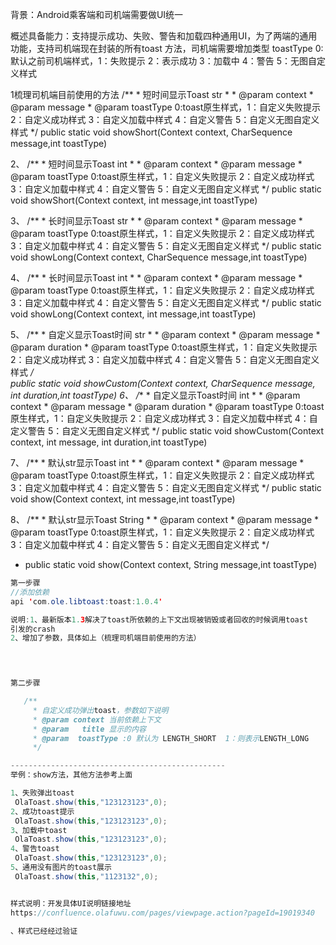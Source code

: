 背景：Android乘客端和司机端需要做UI统一

概述具备能力：支持提示成功、失败、警告和加载四种通用UI，为了两端的通用功能，支持司机端现在封装的所有toast
方法，司机端需要增加类型
toastType 0:默认之前司机端样式，1：失败提示 2：表示成功 3：加载中 4：警告 5：无图自定义样式

1梳理司机端目前使用的方法
    /**
     * 短时间显示Toast str
     *
     * @param context
     * @param message
     * @param toastType 0:toast原生样式，1：自定义失败提示 2：自定义成功样式 3：自定义加载中样式 4：自定义警告 5：自定义无图自定义样式
     */
    public static void showShort(Context context, CharSequence message,int toastType)


2、   /**
       * 短时间显示Toast int
       *
       * @param context
       * @param message
       * @param toastType 0:toast原生样式，1：自定义失败提示 2：自定义成功样式 3：自定义加载中样式 4：自定义警告 5：自定义无图自定义样式
       */
      public static void showShort(Context context, int message,int toastType)

3、   /**
       * 长时间显示Toast str
       *
       * @param context
       * @param message
       * @param toastType 0:toast原生样式，1：自定义失败提示 2：自定义成功样式 3：自定义加载中样式 4：自定义警告 5：自定义无图自定义样式
       */
      public static void showLong(Context context, CharSequence message,int toastType)

4、   /**
       * 长时间显示Toast int
       *
       * @param context
       * @param message
       * @param toastType 0:toast原生样式，1：自定义失败提示 2：自定义成功样式 3：自定义加载中样式 4：自定义警告 5：自定义无图自定义样式
       */
      public static void showLong(Context context, int message,int toastType)

5、   /**
       * 自定义显示Toast时间 str
       *
       * @param context
       * @param message
       * @param duration
       * @param toastType 0:toast原生样式，1：自定义失败提示 2：自定义成功样式 3：自定义加载中样式 4：自定义警告 5：自定义无图自定义样式
       */<br>
      public static void showCustom(Context context, CharSequence message, int duration,int toastType)
6、   /**
       * 自定义显示Toast时间 int
       *
       * @param context
       * @param message
       * @param duration
       * @param toastType 0:toast原生样式，1：自定义失败提示 2：自定义成功样式 3：自定义加载中样式 4：自定义警告 5：自定义无图自定义样式
       */
      public static void showCustom(Context context, int message, int duration,int toastType)

7、   /**
       * 默认str显示Toast int
       *
       * @param context
       * @param message
       * @param toastType 0:toast原生样式，1：自定义失败提示 2：自定义成功样式 3：自定义加载中样式 4：自定义警告 5：自定义无图自定义样式
       */
      public static void show(Context context, int message,int toastType)

8、   /**
       * 默认str显示Toast String
       *
       * @param context
       * @param message
       * @param toastType 0:toast原生样式，1：自定义失败提示 2：自定义成功样式 3：自定义加载中样式 4：自定义警告 5：自定义无图自定义样式
       */

* public static void show(Context context, String message,int toastType)



```java
第一步骤
//添加依赖
api 'com.ole.libtoast:toast:1.0.4'

说明:1、最新版本1.3解决了toast所依赖的上下文出现被销毁或者回收的时候调用toast
引发的crash
2、增加了参数，具体如上（梳理司机端目前使用的方法）


 
```
```java
第二步骤

   /**
     * 自定义成功弹出toast，参数如下说明
     * @param context 当前依赖上下文
     * @param   title 显示的内容             
     * @param  toastType :0 默认为 LENGTH_SHORT  1：则表示LENGTH_LONG
     */

------------------------------------------------
举例：show方法，其他方法参考上面

1、失败弹出toast
 OlaToast.show(this,"123123123",0);
2、成功toast提示
 OlaToast.show(this,"123123123",0);
3、加载中toast
 OlaToast.show(this,"123123123",0);
4、警告toast
 OlaToast.show(this,"123123123",0);
5、通用没有图片的toast展示
 OlaToast.show(this,"1123132",0);


样式说明：开发具体UI说明链接地址
https://confluence.olafuwu.com/pages/viewpage.action?pageId=19019340

、样式已经经过验证

```